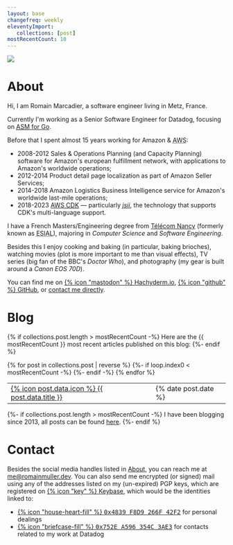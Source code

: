 ```yaml
---
layout: base
changefreq: weekly
eleventyImport:
   collections: [post]
mostRecentCount: 10
---
```

<img class="col-3 float-end shadow-sm rounded-4" src="/img/me.jpg" />

# About

Hi, I am Romain Marcadier, a software engineer living in Metz, France.

Currently I'm working as a Senior Software Engineer for Datadog, focusing on
[<abbr title="Application Security Management Libraries">ASM</abbr> for Go][dd-asm].

Before that I spent almost 15 years working for Amazon & <abbr title="Amazon Web Services">
AWS</abbr>:
* <span class="badge text-bg-success">2008-2012</span> Sales & Operations Planning (and Capacity
  Planning) software for Amazon's european fulfillment network, with applications to Amazon's
  worldwide operations;
* <span class="badge text-bg-success">2012-2014</span> Product detail page localization as part of
  Amazon Seller Services;
* <span class="badge text-bg-success">2014-2018</span> Amazon Logistics Business Intelligence
  service for Amazon's worldwide last-mile operations;
* <span class="badge text-bg-success">2018-2023</span>
  [AWS <abbr title="Cloud Development Kit">CDK</abbr>][aws-cdk] &mdash; particularly
  [_jsii_][aws-jsii], the technology that supports CDK's multi-language support.

I have a French Masters/Engineering degree from [Télécom Nancy][tn] (formerly known as
<abbr title="Ecole Supérieure d'Informatique et Applications de Lorraine">ESIAL</abbr>), majoring in
*Computer Science* and *Software Engineering*.

Besides this I enjoy cooking and baking (in particular, baking brioches), watching movies (plot is
more important to me than visual effects), TV series (big fan of the BBC's *Doctor Who*), and
photography (my gear is built around a *Canon EOS 70D*).

You can find me on <a href="https://hachyderm.io/@Romain">{% icon "mastodon" %}&nbsp;Hachyderm.io</a>,
<a href="https://github.com/RomainMuller">{% icon "github" %}&nbsp;GitHub</a>, or <a href="#contact">contact me
directly</a>.

[dd-asm]: https://docs.datadoghq.com/security/application_security/
[aws-cdk]: https://github.com/aws/aws-cdk
[aws-jsii]: https://github.com/aws/jsii
[tn]: https://telecomnancy.univ-lorraine.fr/

# Blog

{% if collections.post.length > mostRecentCount -%}
Here are the {{ mostRecentCount }} most recent articles published on this blog:
{%- endif %}

<table class="blog-posts">
   <tbody>
      {% for post in collections.post | reverse %}
      {%- if loop.index0 < mostRecentCount -%}
      <tr class="blog-post">
         <td class="title"><span><a href="{{ post.url | url }}">{% icon post.data.icon %}&nbsp;{{ post.data.title }}</a></span></td>
         <td class="date">{% date post.date %}</td>
      </tr>
      {%- endif -%}
      {% endfor %}
   </tbody>
</table>

{%- if collections.post.length > mostRecentCount -%}
I have been blogging since 2013, all posts can be found <a href="/blog">here</a>.
{%- endif %}

# Contact

Besides the social media handles listed in [About](#about), you can reach me at
[me@romainmuller.dev](mailto:me@romainmuller.dev). You can also send me
encrypted (or signed) mail using any of the addresses listed on my (un-expired)
PGP keys, which are registered on <a href="https://keybase.io/RomainMuller">
{% icon "key" %}&nbsp;Keybase</a>, which would be the identities linked to:
- <a href="https://keybase.io/romainmuller/pgp_keys.asc?fingerprint=882a50770612d2030779ce4b4839f8d9266f42f2">
  {% icon "house-heart-fill" %}&nbsp;<tt>0x4839&nbsp;F8D9&nbsp;266F&nbsp;42F2</tt></a> for personal dealings
- <a href="https://keybase.io/romainmuller/pgp_keys.asc?fingerprint=5e8765091530d7d58f043626752ea596354c3ae3">
  {% icon "briefcase-fill" %}&nbsp;<tt>0x752E&nbsp;A596&nbsp;354C&nbsp;3AE3</tt></a> for contacts related to my work at Datadog
